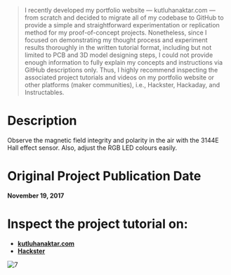 > I recently developed my portfolio website — kutluhanaktar.com — from scratch and decided to migrate all of my codebase to GitHub to provide a simple and straightforward experimentation or replication method for my proof-of-concept projects. Nonetheless, since I focused on demonstrating my thought process and experiment results thoroughly in the written tutorial format, including but not limited to PCB and 3D model designing steps, I could not provide enough information to fully explain my concepts and instructions via GitHub descriptions only. Thus, I highly recommend inspecting the associated project tutorials and videos on my portfolio website or other platforms (maker communities), i.e., Hackster, Hackaday, and Instructables.

# Description

Observe the magnetic field integrity and polarity in the air with the 3144E Hall effect sensor. Also, adjust the RGB LED colours easily.

# Original Project Publication Date

**November 19, 2017**

# Inspect the project tutorial on:

- **[kutluhanaktar.com](https://www.kutluhanaktar.com/projects/The_Magnetic_Field_and_RGB_Tester/)**
- **[Hackster](https://www.hackster.io/kutluhan-aktar/the-magnetic-field-and-rgb-tester-b2181d)**

![7](https://github.com/user-attachments/assets/b5cdd8ba-923b-4594-8a36-9cb2193b7308)

